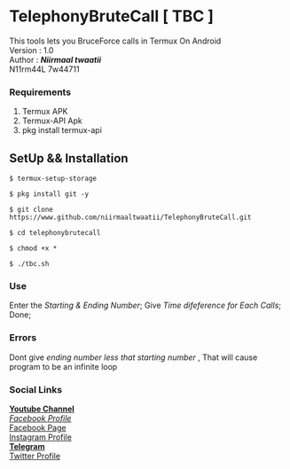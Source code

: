 # TelephonyBruteCall [ TBC ]
This tools lets you BruceForce calls in Termux On Android
<br/>
Version : 1.0 <br/>
Author : **_Niirmaal twaatii_** <br/>
N11rm44L 7w44711 <br/>

### Requirements
1) Termux APK
2) Termux-API Apk
3) pkg install termux-api

## SetUp && Installation <br/>
```
$ termux-setup-storage
```
```
$ pkg install git -y
```
```
$ git clone https://www.github.com/niirmaaltwaatii/TelephonyBruteCall.git
```
```
$ cd telephonybrutecall
```
```
$ chmod +x * 
```
```
$ ./tbc.sh
```

### Use
Enter the _Starting & Ending Number_; Give _Time difeference for Each Calls_; Done; <br/>

### Errors
Dont give _ending number less that starting number_ , That will cause program to be an infinite loop <br/>

### Social Links
[**Youtube Channel**](**_www.youtube.com/channel/UCAIZm1RkOe4pySifRsn3TNw_**) <br/> 
[_Facebook Profile_](**_www.facebook.com/tw.niirmal**) <br/> 
[Facebook Page](**_www.facebook.com/niirmaaltwaatii_**) <br/> 
[Instagram Profile](**_www.instagram.com/niirmaaltwaatii_**) <br/> 
[**Telegram**](**_www.t.me/niirmaaltwaatii_**) <br/> 
[Twitter Profile](**_www.twitter.com/niirmaaltwaatii_**) <br/> 


